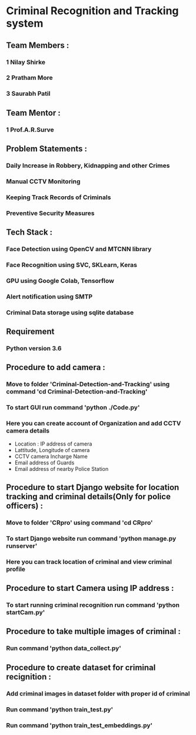# Criminal Recognition and Tracking system

## Team Members :

### 1 Nilay Shirke
### 2 Pratham More
### 3 Saurabh Patil

## Team Mentor :

### 1 Prof.A.R.Surve


## Problem Statements :

### Daily Increase in Robbery, Kidnapping and other Crimes
### Manual CCTV Monitoring
### Keeping Track Records of Criminals
### Preventive Security Measures


## Tech Stack :

### Face Detection using OpenCV and MTCNN library
### Face Recognition using SVC,  SKLearn,  Keras
### GPU using Google Colab, Tensorflow
### Alert notification using SMTP
### Criminal Data storage using sqlite database

## Requirement 
### Python version 3.6


## Procedure to add camera :

### Move to folder 'Criminal-Detection-and-Tracking' using command 'cd Criminal-Detection-and-Tracking'
### To start GUI run command 'python ./Code.py'
### Here you can create account of Organization and add CCTV camera details
   - Location : IP address of camera
   - Lattitude, Longitude of camera
   - CCTV camera Incharge Name
   - Email address of Guards
   - Email address of nearby Police Station


## Procedure to start Django website for location tracking and criminal details(Only for police officers) :

### Move to folder 'CRpro' using command 'cd CRpro'
### To start Django website run command 'python manage.py runserver'
### Here you can track location of criminal and view criminal profile


## Procedure to start Camera using IP address :
### To start running criminal recognition run command 'python startCam.py'

## Procedure to take multiple images of criminal :
### Run command 'python data_collect.py'

## Procedure to create dataset for criminal recignition :
### Add criminal images in dataset folder with proper id of criminal
### Run command 'python train_test.py'
### Run command 'python train_test_embeddings.py'







